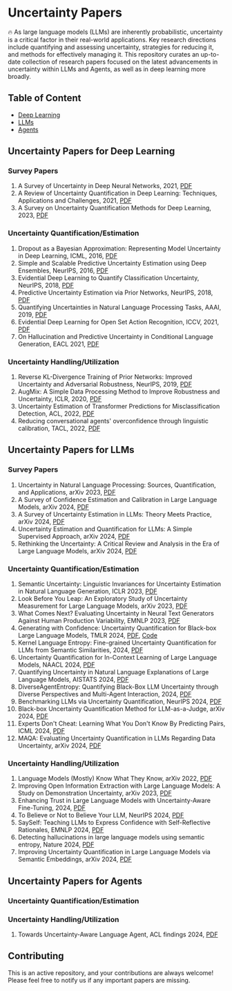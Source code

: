 # Uncertainty Papers 
🔥 As large language models (LLMs) are inherently probabilistic, uncertainty is a critical factor in their real-world applications. Key research directions include quantifying and assessing uncertainty, strategies for reducing it, and methods for effectively managing it. This repository curates an up-to-date collection of research papers focused on the latest advancements in uncertainty within LLMs and Agents, as well as in deep learning more broadly.

## Table of Content
- [Deep Learning](#Uncertainty-Papers-for-Deep-Learning)
- [LLMs](#Uncertainty-Papers-for-LLMs)
- [Agents](#Uncertainty-Papers-for-Agents)

## Uncertainty Papers for Deep Learning 
### Survey Papers
1. A Survey of Uncertainty in Deep Neural Networks, 2021, [PDF](https://arxiv.org/pdf/2107.03342)
2. A Review of Uncertainty Quantification in Deep Learning: Techniques, Applications and Challenges, 2021, [PDF](https://arxiv.org/pdf/2011.06225)
3. A Survey on Uncertainty Quantification Methods for Deep Learning, 2023, [PDF](https://arxiv.org/pdf/2302.13425)

### Uncertainty Quantification/Estimation 
1. Dropout as a Bayesian Approximation: Representing Model Uncertainty in Deep Learning, ICML, 2016, [PDF](https://proceedings.mlr.press/v48/gal16.pdf)
2. Simple and Scalable Predictive Uncertainty Estimation using Deep Ensembles, NeurIPS, 2016, [PDF](https://proceedings.neurips.cc/paper/7219-simple-and-scalable-predictive-uncertainty-estimation-using-deep-ensembles.pdf)
3. Evidential Deep Learning to Quantify Classification Uncertainty, NeurIPS, 2018, [PDF](https://papers.nips.cc/paper_files/paper/2018/file/a981f2b708044d6fb4a71a1463242520-Paper.pdf)
4. Predictive Uncertainty Estimation via Prior Networks, NeurIPS, 2018, [PDF](http://papers.neurips.cc/paper/7936-predictive-uncertainty-estimation-via-prior-networks.pdf)
5. Quantifying Uncertainties in Natural Language Processing Tasks, AAAI, 2019, [PDF](https://ojs.aaai.org/index.php/AAAI/article/view/4719/4597)
6. Evidential Deep Learning for Open Set Action Recognition, ICCV, 2021, [PDF](https://openaccess.thecvf.com/content/ICCV2021/papers/Bao_Evidential_Deep_Learning_for_Open_Set_Action_Recognition_ICCV_2021_paper.pdf)
7. On Hallucination and Predictive Uncertainty in Conditional Language Generation, EACL 2021, [PDF](https://aclanthology.org/2021.eacl-main.236.pdf)

### Uncertainty Handling/Utilization
1. Reverse KL-Divergence Training of Prior Networks: Improved Uncertainty and Adversarial Robustness, NeurIPS, 2019, [PDF](http://papers.neurips.cc/paper/9597-reverse-kl-divergence-training-of-prior-networks-improved-uncertainty-and-adversarial-robustness.pdf)
2. AugMix: A Simple Data Processing Method to Improve Robustness and Uncertainty, ICLR, 2020, [PDF](https://openreview.net/pdf?id=S1gmrxHFvB)
3. Uncertainty Estimation of Transformer Predictions for Misclassification Detection, ACL, 2022, [PDF](https://aclanthology.org/2022.acl-long.566.pdf)
4. Reducing conversational agents' overconfidence through linguistic calibration, TACL, 2022, [PDF](https://aclanthology.org/2022.tacl-1.50.pdf)

## Uncertainty Papers for LLMs
### Survey Papers
1. Uncertainty in Natural Language Processing: Sources, Quantification, and Applications, arXiv 2023, [PDF](https://arxiv.org/pdf/2306.04459)
2.  A Survey of Confidence Estimation and Calibration in Large Language Models, arXiv 2024, [PDF](https://arxiv.org/pdf/2311.08298)
3. A Survey of Uncertainty Estimation in LLMs: Theory Meets Practice, arXiv 2024, [PDF](https://arxiv.org/pdf/2410.15326)
4. Uncertainty Estimation and Quantification for LLMs: A Simple Supervised Approach, arXiv 2024, [PDF](https://arxiv.org/pdf/2404.15993)
5. Rethinking the Uncertainty: A Critical Review and Analysis in the Era of Large Language Models, arXiv 2024, [PDF](https://arxiv.org/pdf/2410.20199)

### Uncertainty Quantification/Estimation
1. Semantic Uncertainty: Linguistic Invariances for Uncertainty Estimation in Natural Language Generation, ICLR 2023, [PDF](https://arxiv.org/pdf/2302.09664)
2. Look Before You Leap: An Exploratory Study of Uncertainty Measurement for Large Language Models, arXiv 2023, [PDF](https://arxiv.org/pdf/2307.10236)
3. What Comes Next? Evaluating Uncertainty in Neural Text Generators Against Human Production Variability, EMNLP 2023, [PDF](https://aclanthology.org/2023.emnlp-main.887.pdf)
4. Generating with Confidence: Uncertainty Quantification for Black-box Large Language Models, TMLR 2024, [PDF](https://arxiv.org/pdf/2305.19187), [Code](https://github.com/zlin7/UQ-NLG)
5. Kernel Language Entropy: Fine-grained Uncertainty Quantification for LLMs from Semantic Similarities, 2024, [PDF](https://arxiv.org/pdf/2405.20003)
6. Uncertainty Quantification for In-Context Learning of Large Language Models, NAACL 2024, [PDF](https://aclanthology.org/2024.naacl-long.184.pdf)
7. Quantifying Uncertainty in Natural Language Explanations of Large Language Models, AISTATS 2024, [PDF](https://proceedings.mlr.press/v238/harsha-tanneru24a/harsha-tanneru24a.pdf)
8. DiverseAgentEntropy: Quantifying Black-Box LLM Uncertainty through Diverse Perspectives and Multi-Agent Interaction, 2024, [PDF](https://arxiv.org/pdf/2412.09572)
9. Benchmarking LLMs via Uncertainty Quantification, NeurIPS 2024, [PDF](https://openreview.net/pdf?id=L0oSfTroNE)
10. Black-box Uncertainty Quantification Method for LLM-as-a-Judge, arXiv 2024, [PDF](https://arxiv.org/pdf/2410.11594)
11. Experts Don't Cheat: Learning What You Don't Know By Predicting Pairs, ICML 2024, [PDF](https://openreview.net/pdf/9cf59fde42aece4313abd28a189ffa842e439598.pdf)
12. MAQA: Evaluating Uncertainty Quantification in LLMs Regarding Data Uncertainty, arXiv 2024, [PDF](https://www.arxiv.org/pdf/2408.06816)
   
### Uncertainty Handling/Utilization
1. Language Models (Mostly) Know What They Know, arXiv 2022, [PDF](https://arxiv.org/pdf/2207.05221)
2. Improving Open Information Extraction with Large Language Models: A Study on Demonstration Uncertainty, arXiv 2023, [PDF](https://arxiv.org/pdf/2309.03433)
3. Enhancing Trust in Large Language Models with Uncertainty-Aware Fine-Tuning, 2024, [PDF](https://arxiv.org/pdf/2412.02904)
4. To Believe or Not to Believe Your LLM, NeurIPS 2024, [PDF](https://openreview.net/pdf?id=k6iyUfwdI9)
5. SaySelf: Teaching LLMs to Express Confidence with Self-Reflective Rationales, EMNLP 2024, [PDF](https://aclanthology.org/2024.emnlp-main.343.pdf)
6. Detecting hallucinations in large language models using semantic entropy, Nature 2024, [PDF](https://www.nature.com/articles/s41586-024-07421-0.pdf)
7. Improving Uncertainty Quantification in Large Language Models via Semantic Embeddings, arXiv 2024, [PDF](https://arxiv.org/pdf/2410.22685)

## Uncertainty Papers for Agents
### Uncertainty Quantification/Estimation

### Uncertainty Handling/Utilization
1. Towards Uncertainty-Aware Language Agent, ACL findings 2024, [PDF](https://aclanthology.org/2024.findings-acl.398.pdf)

## Contributing
This is an active repository, and your contributions are always welcome! Please feel free to notify us if any important papers are missing.
